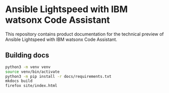 # Ansible Lightspeed with IBM watsonx Code Assistant

This repository contains product documentation for the technical preview of Ansible Lightspeed with IBM watsonx Code Assistant.

## Building docs

```bash
python3 -m venv venv
source venv/bin/activate
python3 -m pip install -r docs/requirements.txt
mkdocs build
firefox site/index.html
```
